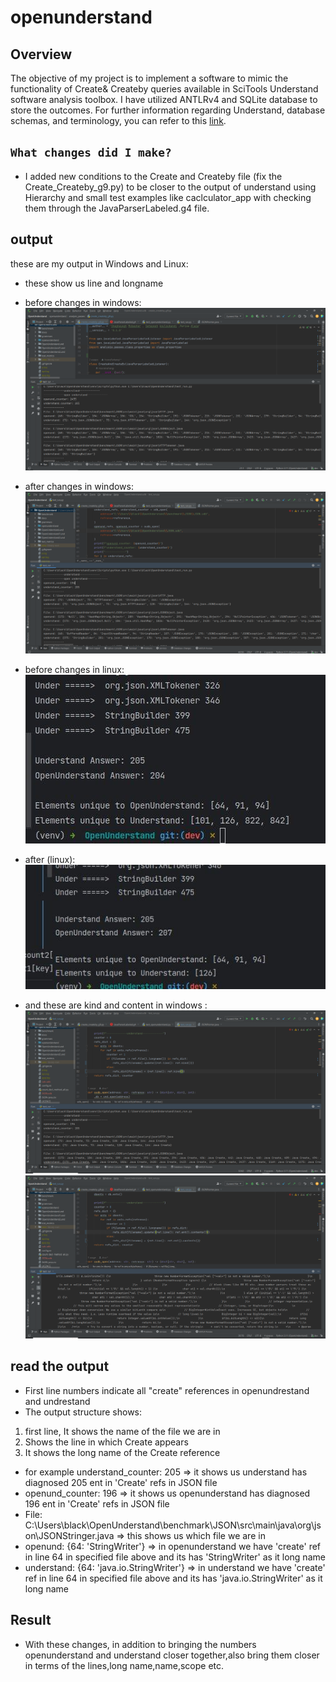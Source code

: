 # openunderstand

## Overview
 
The objective of my project is to implement a software to mimic the functionality of Create& Createby queries available in SciTools Understand software analysis toolbox. I have utilized ANTLRv4 and SQLite database to store the outcomes. For further information regarding Understand, database schemas, and terminology, you can refer to this [link](https://m-zakeri.github.io/OpenUnderstand/).

## `What changes did I make?`
- I added new conditions to the Create and Createby file (fix the Create_Createby_g9.py) to be closer to the output of understand using Hierarchy and small test examples  like caclculator_app with checking them through the JavaParserLabeled.g4 file.  

## output

these are my output in Windows and Linux:
- these show us line and longname 
- before changes in windows:
![00](https://github.com/zahrahabibolah/OpenUnderstand/blob/dev/test_analysis/00.png?raw=true)

- after changes in windows:
![01](https://github.com/zahrahabibolah/OpenUnderstand/blob/dev/test_analysis/01.png?raw=true)
 
- before changes in linux:
![02](https://github.com/zahrahabibolah/OpenUnderstand/blob/dev/test_analysis/photo_5917882626973221723_x.jpg?raw=true)

- after (linux):
![03](https://github.com/zahrahabibolah/OpenUnderstand/blob/dev/test_analysis/photo_5917882626973221722_x.jpg?raw=true)


- and these are kind and content in windows :
![04](https://github.com/zahrahabibolah/OpenUnderstand/blob/dev/test_analysis/02.png?raw=true)
![05](https://github.com/zahrahabibolah/OpenUnderstand/blob/dev/test_analysis/03.png?raw=true)
## read the output
- First line numbers indicate all "create" references in openundrestand and undrestand
- The output structure shows:
1. first line, It shows the name of the file we are in
2. Shows the line in which Create appears
3. It shows the long name of the Create reference

- for example understand_counter: 205 => it shows us understand has diagnosed 205 ent in  'Create' refs in JSON file 
- openund_counter: 196 => it shows us openunderstand has diagnosed 196  ent  in 'Create' refs in JSON file 
- File: C:\Users\black\OpenUnderstand\benchmark\JSON\src\main\java\org\json\JSONStringer.java => this shows us which file we are in
- openund: {64: 'StringWriter'} => in openunderstand we have 'create' ref in line 64 in specified file above and its has 'StringWriter' as it long name 
- understand: {64: 'java.io.StringWriter'} => in understand we have 'create' ref in line 64 in specified file above and its has 'java.io.StringWriter' as it long name 


## Result

- With these changes, in addition to bringing the numbers openunderstand and understand closer together,also bring them closer in terms of the lines,long name,name,scope etc.